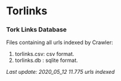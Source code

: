 # Torlinks
### Tork Links Database

Files containing all urls indexed by Crawler:
1) torlinks.csv: csv format.
2) torlinks.db : sqlite format.

_Last update: 2020_05_12_
_11.775 urls indexed_
